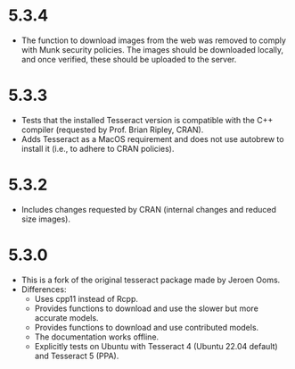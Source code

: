 # 5.3.4

- The function to download images from the web was removed to comply with Munk
  security policies. The images should be downloaded locally, and once verified,
  these should be uploaded to the server.

# 5.3.3

- Tests that the installed Tesseract version is compatible with the C++ compiler
  (requested by Prof. Brian Ripley, CRAN).
- Adds Tesseract as a MacOS requirement and does not use autobrew to install it
  (i.e., to adhere to CRAN policies).

# 5.3.2

- Includes changes requested by CRAN (internal changes and reduced size images).

# 5.3.0
  - This is a fork of the original tesseract package made by Jeroen Ooms.
  - Differences:
    - Uses cpp11 instead of Rcpp.
    - Provides functions to download and use the slower but more accurate
      models.
    - Provides functions to download and use contributed models.
    - The documentation works offline.
    - Explicitly tests on Ubuntu with Tesseract 4 (Ubuntu 22.04 default) and
      Tesseract 5 (PPA).
